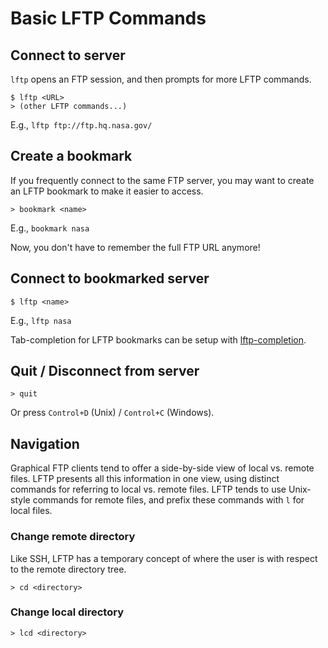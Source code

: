 # Basic LFTP Commands

## Connect to server

`lftp` opens an FTP session, and then prompts for more LFTP commands.

```
$ lftp <URL>
> (other LFTP commands...)
```

E.g., `lftp ftp://ftp.hq.nasa.gov/`

## Create a bookmark

If you frequently connect to the same FTP server, you may want to create an LFTP bookmark to make it easier to access.

```
> bookmark <name>
```

E.g., `bookmark nasa`

Now, you don't have to remember the full FTP URL anymore!

## Connect to bookmarked server

```
$ lftp <name>
```

E.g., `lftp nasa`

Tab-completion for LFTP bookmarks can be setup with [lftp-completion](https://github.com/mcandre/lftp-completion).

## Quit / Disconnect from server

```
> quit
```

Or press `Control+D` (Unix) / `Control+C` (Windows).

## Navigation

Graphical FTP clients tend to offer a side-by-side view of local vs. remote files. LFTP presents all this information in one view, using distinct commands for referring to local vs. remote files. LFTP tends to use Unix-style commands for remote files, and prefix these commands with `l` for local files.

### Change remote directory

Like SSH, LFTP has a temporary concept of where the user is with respect to the remote directory tree.

```
> cd <directory>
```

### Change local directory

```
> lcd <directory>
```